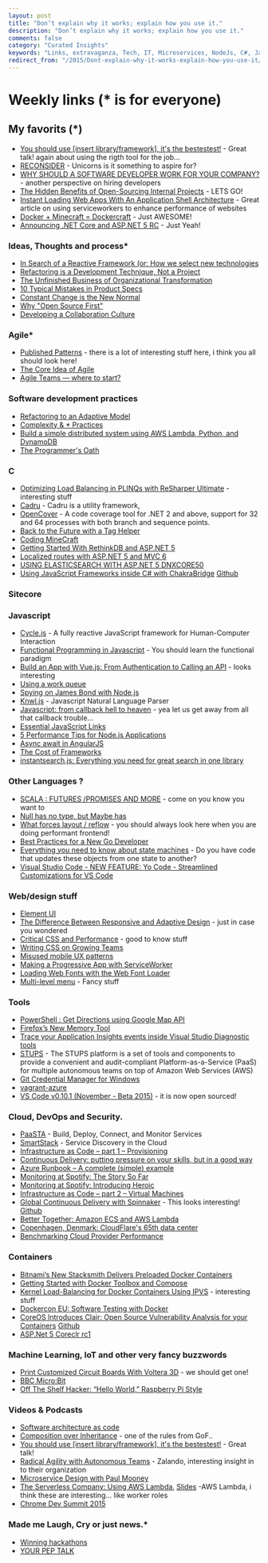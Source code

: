 ```yaml
---
layout: post
title: "Don’t explain why it works; explain how you use it."
description: "Don’t explain why it works; explain how you use it."
comments: false
category: "Curated Insights"
keywords: "Links, extravaganza, Tech, IT, Microservices, NodeJs, C#, Javascript, Solution architecture"
redirect_from: "/2015/Dont-explain-why-it-works-explain-how-you-use-it/"
---
```

# Weekly links (* is for everyone) #

##   My favorits (*) ##
  * [You should use [insert library/framework], it's the bestestest!](https://www.youtube.com/watch?v=_yCz1TA0EL4) - Great talk! again about using the rigth tool for the job...
  * [RECONSIDER](https://medium.com/@dhh/reconsider-41adf356857f) - Unicorns is it something to aspire for?
  * [WHY SHOULD A SOFTWARE DEVELOPER WORK FOR YOUR COMPANY?](http://code.hootsuite.com/why-should-a-software-developer-work-for-your-company/) - another perspective on hiring developers
  * [The Hidden Benefits of Open-Sourcing Internal Projects](http://eng.rightscale.com/2015/11/18/hidden-benefits-of-open-source.html) - LETS GO!
  * [Instant Loading Web Apps With An Application Shell Architecture](https://medium.com/@addyosmani/instant-loading-web-apps-with-an-application-shell-architecture-7c0c2f10c73) - Great article on using serviceworkers to enhance performance of websites
  * [Docker + Minecraft = Dockercraft](https://github.com/docker/dockercraft) - Just AWESOME!
  * [Announcing .NET Core and ASP.NET 5 RC](http://blogs.msdn.com/b/dotnet/archive/2015/11/18/announcing-net-core-and-asp-net-5-rc.aspx) - Just Yeah!

  
###  Ideas, Thoughts and process* ###
  * [In Search of a Reactive Framework (or: How we select new technologies](http://tech.ticketmaster.com/2015/11/12/in-search-of-a-reactive-framework-or-how-we-select-new-technologies/)
  * [Refactoring is a Development Technique, Not a Project](http://blog.ndepend.com/refactoring-is-a-development-technique-not-a-project/)
  * [The Unfinished Business of Organizational Transformation](https://www.thoughtworks.com/insights/blog/unfinished-business-organizational-transformation)
  * [10 Typical Mistakes in Product Specs](https://dzone.com/articles/10-typical-mistakes-in-specs)
  * [Constant Change is the New Normal](https://www.thoughtworks.com/insights/blog/constant-change-new-normal)
  * [Why "Open Source First"](https://tech.zalando.com/blog/why-open-source-first/)
  * [Developing a Collaboration Culture](https://www.thoughtworks.com/insights/blog/developing-collaboration-culture)
 
### Agile* ###
  * [Published Patterns](https://sites.google.com/a/scrumplop.org/published-patterns/) - there is a lot of interesting stuff here, i think you all should look here!
  * [The Core Idea of Agile](https://dzone.com/articles/the-core-idea-of-agile)
  * [Agile Teams — where to start?](http://allegro.tech/2015/11/agile-teams-how-to-start.html)

###  Software development practices ###
  * [Refactoring to an Adaptive Model](http://martinfowler.com/articles/refactoring-adaptive-model.html)
  * [Complexity & * Practices](http://dtor.com/halfire/2015/11/13/complexity_____practices.html)
  * [Build a simple distributed system using AWS Lambda, Python, and DynamoDB](http://tech.adroll.com/blog/dev/2015/11/16/count-things-with-aws-lambda-python-and-dynamodb.html)
  * [The Programmer's Oath](http://blog.cleancoder.com/uncle-bob/2015/11/18/TheProgrammersOath.html)
 
###  **C** ###
  * [Optimizing Load Balancing in PLINQs with ReSharper Ultimate](http://blog.jetbrains.com/dotnet/2015/11/10/optimizing-load-balancing-in-plinqs-with-resharper-ultimate/) - interesting stuff
  * [Cadru](http://scottdorman.github.io/cadru/) - Cadru is a utility framework,
  * [OpenCover](https://github.com/OpenCover/opencover) - A code coverage tool for .NET 2 and above, support for 32 and 64 processes with both branch and sequence points. 
  * [Back to the Future with a Tag Helper](http://www.jeffreyfritz.com/2015/11/back-to-the-future-with-a-tag-helper/)
  * [Coding MineCraft](https://code.org/mc)
  * [Getting Started With RethinkDB and ASP.NET 5](http://www.khalidabuhakmeh.com/getting-started-with-rethinkdb-and-asp-net-5)
  * [Localized routes with ASP.NET 5 and MVC 6](http://www.strathweb.com/2015/11/localized-routes-with-asp-net-5-and-mvc-6/)
  * [USING ELASTICSEARCH WITH ASP.NET 5 DNXCORE50](http://damienbod.com/2015/11/17/using-elasticsearch-with-asp-net-5-dnxcore50/)
  * [Using JavaScript Frameworks inside C# with ChakraBridge](http://www.sitepoint.com/using-javascript-frameworks-inside-c-with-chakrabridge/) [Github](https://github.com/deltakosh/JsBridge)

###  Sitecore ###

###  Javascript ###
  * [Cycle.js](http://cycle.js.org/) - A fully reactive JavaScript framework for Human-Computer Interaction
  * [Functional Programming in Javascript](http://reactivex.io/learnrx/) - You should learn the functional paradigm
  * [Build an App with Vue.js: From Authentication to Calling an API](https://auth0.com/blog/2015/11/13/build-an-app-with-vuejs/) - looks interesting
  * [Using a work queue](http://blog.yld.io/2015/11/13/using-a-work-queue/)
  * [Spying on James Bond with Node.js](http://developer.telerik.com/featured/spying-on-james-bond-with-node-js/)
  * [Knwl.js](http://loadfive.com/os/knwl/) - Javascript Natural Language Parser
  * [Javascript: from callback hell to heaven](http://tech.finn.no/2015/10/16/javascript-from-callback-hell-to-heaven/) - yea let us get away from all that callback trouble...
  * [Essential JavaScript Links](https://github.com/ericelliott/essential-javascript-links)
  * [5 Performance Tips for Node.js Applications](https://www.nginx.com/blog/5-performance-tips-for-node-js-applications/)
  * [Async await in AngularJS](https://labs.magnet.me/nerds/2015/11/16/async-await-in-angularjs.html)
  * [The Cost of Frameworks ](https://aerotwist.com/blog/the-cost-of-frameworks/)
  * [instantsearch.js: Everything you need for great search in one library](https://blog.algolia.com/announcing-instantsearch-js-everything-you-need-for-great-search-in-one-library/)

###  Other Languages ?  ###
  * [SCALA : FUTURES /PROMISES AND MORE](https://sachabarbs.wordpress.com/2015/11/11/scala-futures-promises-and-more/) - come on you know you want to
  * [Null has no type, but Maybe has](http://blog.ploeh.dk/2015/11/13/null-has-no-type-but-maybe-has/)
  * [What forces layout / reflow](https://gist.github.com/paulirish/5d52fb081b3570c81e3a) - you should always look here when you are doing performant frontend!
  * [Best Practices for a New Go Developer](http://blog.codeship.com/best-practices-for-a-new-go-developer/)
  * [Everything you need to know about state machines](https://kev.inburke.com/kevin/state-machines/) - Do you have code that updates these objects from one state to another?
  * [Visual Studio Code - NEW FEATURE: Yo Code - Streamlined Customizations for VS Code](http://blogs.msdn.com/b/user_ed/archive/2015/11/17/visual-studio-code-new-feature-yo-code-streamlined-customizations-for-vs-code.aspx)

###  Web/design stuff ###
  * [Element UI](http://elemental-ui.com/)
  * [The Difference Between Responsive and Adaptive Design](https://css-tricks.com/the-difference-between-responsive-and-adaptive-design/) - just in case you wondered
  * [Critical CSS and Performance](http://dbushell.com/2015/02/19/critical-css-and-performance/) - good to know stuff
  * [Writing CSS on Growing Teams](http://alistapart.com/blog/post/writing-css-on-growing-teams)
  * [Misused mobile UX patterns](https://medium.com/@kollinz/misused-mobile-ux-patterns-84d2b6930570)
  * [Making a Progressive App with ServiceWorker](https://ponyfoo.com/articles/progressive-app-serviceworker)
  * [Loading Web Fonts with the Web Font Loader](https://css-tricks.com/loading-web-fonts-with-the-web-font-loader/)
  * [Multi-level menu](http://tympanus.net/codrops/2015/11/17/multi-level-menu/) - Fancy stuff
 
###  Tools ###
  * [PowerShell : Get Directions using Google Map API](https://geekeefy.wordpress.com/2015/11/14/powershell-get-directions-using-google-map-api/)
  * [Firefox’s New Memory Tool](https://hacks.mozilla.org/2015/11/firefoxs-new-memory-tool/)
  * [Trace your Application Insights events inside Visual Studio Diagnostic tools](http://dailydotnettips.com/2015/11/04/trace-your-application-insights-events-inside-visual-studio-diagnostic-tools/)
  * [STUPS](https://stups.io/) - The STUPS platform is a set of tools and components to provide a convenient and audit-compliant Platform-as-a-Service (PaaS) for multiple autonomous teams on top of Amazon Web Services (AWS)
  * [Git Credential Manager for Windows](https://github.com/Microsoft/Git-Credential-Manager-for-Windows)
  * [vagrant-azure](https://github.com/Azure/vagrant-azure)
  * [VS Code v0.10.1 (November - Beta 2015)](https://code.visualstudio.com/updates#vscode) - it is now open sourced!

###  Cloud, DevOps and Security.  ###
  * [PaaSTA](https://github.com/Yelp/paasta/) - Build, Deploy, Connect, and Monitor Services
  * [SmartStack](http://nerds.airbnb.com/smartstack-service-discovery-cloud/) - Service Discovery in the Cloud
  * [Infrastructure as Code – part 1 – Provisioning](https://www.future-processing.pl/blog/infrastructure-as-code-provisioning/)
  * [Continuous Delivery: putting pressure on your skills, but in a good way](https://jaxenter.com/continuous-delivery-putting-pressure-on-your-skills-but-in-a-good-way-120823.html)
  * [Azure Runbook – A complete (simple) example](http://vincentlauzon.com/2015/11/01/azure-runbook-a-complete-simple-example/)
  * [Monitoring at Spotify: The Story So Far](https://labs.spotify.com/2015/11/16/monitoring-at-spotify-the-story-so-far/)
  * [Monitoring at Spotify: Introducing Heroic](https://labs.spotify.com/2015/11/17/monitoring-at-spotify-introducing-heroic/)
  * [Infrastructure as Code – part 2 – Virtual Machines](https://www.future-processing.pl/blog/infrastructure-as-code-virtual-machines/)
  * [Global Continuous Delivery with Spinnaker](http://techblog.netflix.com/2015/11/global-continuous-delivery-with.html) - This looks interesting! [Github](https://github.com/spinnaker/spinnaker)
  * [Better Together: Amazon ECS and AWS Lambda](https://aws.amazon.com/blogs/compute/better-together-amazon-ecs-and-aws-lambda/)
  * [Copenhagen, Denmark: CloudFlare's 65th data center](https://blog.cloudflare.com/copenhagen-denmark-cloudflares-65th-data-center/)
  * [Benchmarking Cloud Provider Performance](http://www.acmebenchmarking.com/2015/11/benchmarking-cloud-provider-performance.html)

### Containers ###
  * [Bitnami’s New Stacksmith Delivers Preloaded Docker Containers](http://thenewstack.io/bitnami-announces-stacksmith/)
  * [Getting Started with Docker Toolbox and Compose](http://blog.docker.com/2015/11/docker-toolbox-compose/)
  * [Kernel Load-Balancing for Docker Containers Using IPVS](http://blog.codeship.com/kernel-load-balancing-for-docker-containers-using-ipvs/) - interesting stuff
  * [Dockercon EU: Software Testing with Docker](http://thenewstack.io/software-testing-docker/)
  * [CoreOS Introduces Clair: Open Source Vulnerability Analysis for your Containers](https://coreos.com/blog/vulnerability-analysis-for-containers) [Github](https://github.com/coreos/clair)
  * [ASP.Net 5 Coreclr rc1](https://hub.docker.com/r/microsoft/aspnet/)

### Machine Learning, IoT and other very fancy buzzwords ###
  * [Print Customized Circuit Boards With Voltera 3D](http://thenewstack.io/voltera-3d-prints-circuit-boards-minutes/) - we should get one!
  * [BBC Micro:Bit](http://blogs.msdn.com/b/uk_faculty_connection/archive/2015/11/12/bbc-micro-bit.aspx)
  * [Off The Shelf Hacker: “Hello World,” Raspberry Pi Style](http://thenewstack.io/off-shelf-hacker-hello-world-pi-style/)

###  Videos & Podcasts ###
  * [Software architecture as code](http://www.codingthearchitecture.com/2015/11/16/video_software_architecture_as_code.html)
  * [Composition over Inheritance](https://www.youtube.com/watch?v=wfMtDGfHWpA) - one of the rules from GoF..
  * [You should use [insert library/framework], it's the bestestest!](https://www.youtube.com/watch?v=_yCz1TA0EL4) - Great talk!
  * [Radical Agility with Autonomous Teams](https://www.youtube.com/watch?v=JXRTkj4pdO4) - Zalando, interesting insight in to their organization
  * [Microservice Design with Paul Mooney](http://www.dotnetrocks.com/default.aspx?ShowNum=1218)
  * [The Serverless Company: Using AWS Lambda](https://www.youtube.com/watch?v=U8ODkSCJpJU), [Slides](http://www.slideshare.net/AmazonWebServices/arc308-the-serverless-company-using-aws-lambda) -AWS Lambda, i think these are interesting... like worker roles  
  * [Chrome Dev Summit 2015](https://www.youtube.com/playlist?list=PLNYkxOF6rcICcHeQY02XLvoGL34rZFWZn#chromedevsummit)
 
###  Made me Laugh, Cry or just news.* ###
  * [Winning hackathons](http://glebbahmutov.com/blog/winning-hackathons/)
  * [YOUR PEP TALK](http://www.fastcocreate.com/3053684/let-this-seamless-blend-of-coach-speeches-from-sports-movies-be-your-pep-talk-today)
